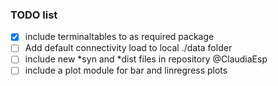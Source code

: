 ### TODO list 


- [x] include terminaltables to as required package
- [ ] Add default connectivity load to local ./data folder 
- [ ] include new \*syn and \*dist files in repository @ClaudiaEsp
- [ ] include a plot module for bar and linregress plots 
